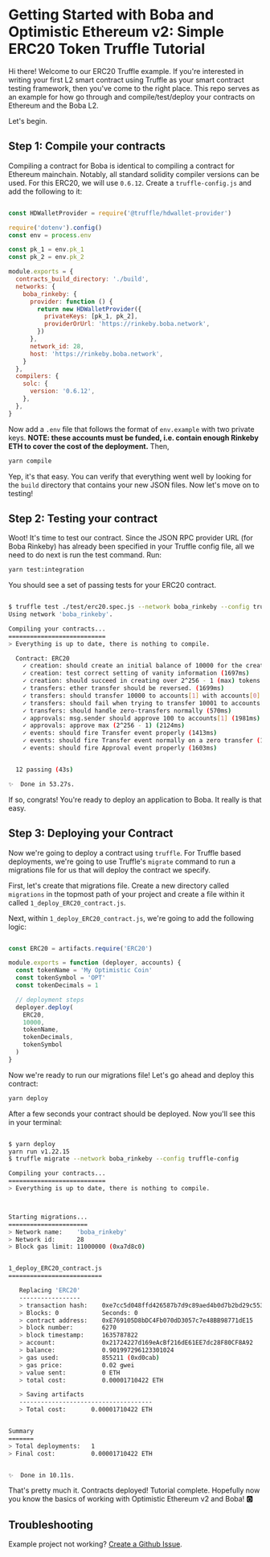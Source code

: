 # Getting Started with Boba and Optimistic Ethereum v2: Simple ERC20 Token Truffle Tutorial

Hi there! Welcome to our ERC20 Truffle example. If you're interested in writing your first L2 smart contract using Truffle as your smart contract testing framework, then you've come to the right place. This repo serves as an example for how go through and compile/test/deploy your contracts on Ethereum and the Boba L2.

Let's begin.

## Step 1: Compile your contracts 

Compiling a contract for Boba is identical to compiling a contract for Ethereum mainchain. Notably, all standard solidity compiler versions can be used. For this ERC20, we will use `0.6.12`. Create a `truffle-config.js` and add the following to it:

```js

const HDWalletProvider = require('@truffle/hdwallet-provider')

require('dotenv').config()
const env = process.env

const pk_1 = env.pk_1
const pk_2 = env.pk_2

module.exports = {
  contracts_build_directory: './build',
  networks: {
    boba_rinkeby: {
      provider: function () {
        return new HDWalletProvider({
          privateKeys: [pk_1, pk_2],
          providerOrUrl: 'https://rinkeby.boba.network',
        })
      },
      network_id: 28,
      host: 'https://rinkeby.boba.network',
    }
  },
  compilers: {
    solc: {
      version: '0.6.12',
    },
  },
}

```

Now add a `.env` file that follows the format of `env.example` with two private keys. **NOTE: these accounts must be funded, i.e. contain enough Rinkeby ETH to cover the cost of the deployment.** Then,

```sh
yarn compile
```

Yep, it's that easy. You can verify that everything went well by looking for the `build` directory that contains your new JSON files. Now let's move on to testing!

## Step 2: Testing your contract

Woot! It's time to test our contract. Since the JSON RPC provider URL (for Boba Rinkeby) has already been specified in your Truffle config file, all we need to do next is run the test command. Run:

```sh
yarn test:integration
```

You should see a set of passing tests for your ERC20 contract. 

```bash

$ truffle test ./test/erc20.spec.js --network boba_rinkeby --config truffle-config.js
Using network 'boba_rinkeby'.

Compiling your contracts...
===========================
> Everything is up to date, there is nothing to compile.

  Contract: ERC20
    ✓ creation: should create an initial balance of 10000 for the creator (562ms)
    ✓ creation: test correct setting of vanity information (1697ms)
    ✓ creation: should succeed in creating over 2^256 - 1 (max) tokens (2350ms)
    ✓ transfers: ether transfer should be reversed. (1699ms)
    ✓ transfers: should transfer 10000 to accounts[1] with accounts[0] having 10000 (1986ms)
    ✓ transfers: should fail when trying to transfer 10001 to accounts[1] with accounts[0] having 10000 (664ms)
    ✓ transfers: should handle zero-transfers normally (570ms)
    ✓ approvals: msg.sender should approve 100 to accounts[1] (1981ms)
    ✓ approvals: approve max (2^256 - 1) (2124ms)
    ✓ events: should fire Transfer event properly (1413ms)
    ✓ events: should fire Transfer event normally on a zero transfer (1424ms)
    ✓ events: should fire Approval event properly (1603ms)


  12 passing (43s)

✨  Done in 53.27s.

```

If so, congrats! You're ready to deploy an application to Boba. It really is that easy.

## Step 3: Deploying your Contract

Now we're going to deploy a contract using `truffle`. For Truffle based deployments, we're going to use Truffle's `migrate` command to run a migrations file for us that will deploy the contract we specify.

First, let's create that migrations file. Create a new directory called `migrations` in the topmost path of your project and create a file within it called `1_deploy_ERC20_contract.js`.

Next, within `1_deploy_ERC20_contract.js`, we're going to add the following logic:

```js

const ERC20 = artifacts.require('ERC20')

module.exports = function (deployer, accounts) {
  const tokenName = 'My Optimistic Coin'
  const tokenSymbol = 'OPT'
  const tokenDecimals = 1

  // deployment steps
  deployer.deploy(
    ERC20, 
    10000, 
    tokenName, 
    tokenDecimals, 
    tokenSymbol
  )
}

```

Now we're ready to run our migrations file! Let's go ahead and deploy this contract:

```sh
yarn deploy
```

After a few seconds your contract should be deployed. Now you'll see this in your terminal:

```bash

$ yarn deploy          
yarn run v1.22.15
$ truffle migrate --network boba_rinkeby --config truffle-config

Compiling your contracts...
===========================
> Everything is up to date, there is nothing to compile.



Starting migrations...
======================
> Network name:    'boba_rinkeby'
> Network id:      28
> Block gas limit: 11000000 (0xa7d8c0)


1_deploy_ERC20_contract.js
==========================

   Replacing 'ERC20'
   -----------------
   > transaction hash:    0xe7cc5d048ffd426587b7d9c89aed4b0d7b2bd29c5532300bce8a9a57a4c4d689
   > Blocks: 0            Seconds: 0
   > contract address:    0xE769105D8bDC4Fb070dD3057c7e48BB98771dE15
   > block number:        6270
   > block timestamp:     1635787822
   > account:             0x21724227d169eAcBf216dE61EE7dc28F80CF8A92
   > balance:             0.901997296123301024
   > gas used:            855211 (0xd0cab)
   > gas price:           0.02 gwei
   > value sent:          0 ETH
   > total cost:          0.00001710422 ETH

   > Saving artifacts
   -------------------------------------
   > Total cost:       0.00001710422 ETH


Summary
=======
> Total deployments:   1
> Final cost:          0.00001710422 ETH


✨  Done in 10.11s.

````

That's pretty much it. Contracts deployed! Tutorial complete. Hopefully now you know the basics of working with Optimistic Ethereum v2 and Boba! 🅾️

## Troubleshooting

Example project not working? [Create a Github Issue](https://github.com/omgnetwork/optimism-v2/develop/boba_examples/truffle-erc20/issues).